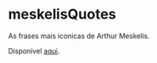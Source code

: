 # meskelisQuotes

As frases mais iconicas de Arthur Meskelis.

Disponível [aqui](https://vinirinaldis.github.io/meskelisQuotes/).
